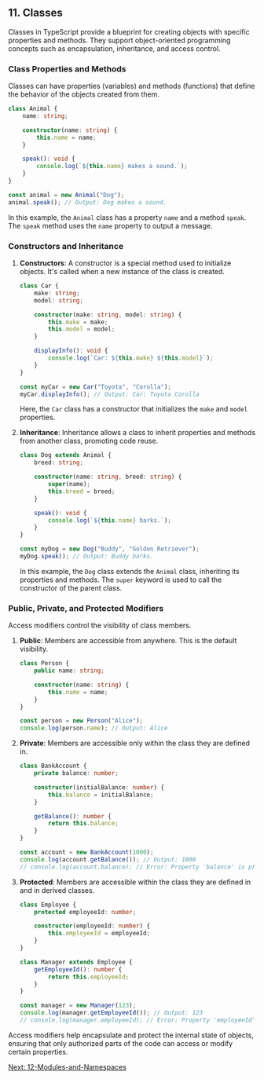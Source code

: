 ## 11. Classes

Classes in TypeScript provide a blueprint for creating objects with specific properties and methods. They support object-oriented programming concepts such as encapsulation, inheritance, and access control.

### Class Properties and Methods

Classes can have properties (variables) and methods (functions) that define the behavior of the objects created from them.

```typescript
class Animal {
    name: string;

    constructor(name: string) {
        this.name = name;
    }

    speak(): void {
        console.log(`${this.name} makes a sound.`);
    }
}

const animal = new Animal("Dog");
animal.speak(); // Output: Dog makes a sound.
```

In this example, the `Animal` class has a property `name` and a method `speak`. The `speak` method uses the `name` property to output a message.

### Constructors and Inheritance

1. **Constructors**: A constructor is a special method used to initialize objects. It's called when a new instance of the class is created.

   ```typescript
   class Car {
       make: string;
       model: string;

       constructor(make: string, model: string) {
           this.make = make;
           this.model = model;
       }

       displayInfo(): void {
           console.log(`Car: ${this.make} ${this.model}`);
       }
   }

   const myCar = new Car("Toyota", "Corolla");
   myCar.displayInfo(); // Output: Car: Toyota Corolla
   ```

   Here, the `Car` class has a constructor that initializes the `make` and `model` properties.

2. **Inheritance**: Inheritance allows a class to inherit properties and methods from another class, promoting code reuse.

   ```typescript
   class Dog extends Animal {
       breed: string;

       constructor(name: string, breed: string) {
           super(name);
           this.breed = breed;
       }

       speak(): void {
           console.log(`${this.name} barks.`);
       }
   }

   const myDog = new Dog("Buddy", "Golden Retriever");
   myDog.speak(); // Output: Buddy barks.
   ```

   In this example, the `Dog` class extends the `Animal` class, inheriting its properties and methods. The `super` keyword is used to call the constructor of the parent class.

### Public, Private, and Protected Modifiers

Access modifiers control the visibility of class members.

1. **Public**: Members are accessible from anywhere. This is the default visibility.

   ```typescript
   class Person {
       public name: string;

       constructor(name: string) {
           this.name = name;
       }
   }

   const person = new Person("Alice");
   console.log(person.name); // Output: Alice
   ```

2. **Private**: Members are accessible only within the class they are defined in.

   ```typescript
   class BankAccount {
       private balance: number;

       constructor(initialBalance: number) {
           this.balance = initialBalance;
       }

       getBalance(): number {
           return this.balance;
       }
   }

   const account = new BankAccount(1000);
   console.log(account.getBalance()); // Output: 1000
   // console.log(account.balance); // Error: Property 'balance' is private and only accessible within class 'BankAccount'.
   ```

3. **Protected**: Members are accessible within the class they are defined in and in derived classes.

   ```typescript
   class Employee {
       protected employeeId: number;

       constructor(employeeId: number) {
           this.employeeId = employeeId;
       }
   }

   class Manager extends Employee {
       getEmployeeId(): number {
           return this.employeeId;
       }
   }

   const manager = new Manager(123);
   console.log(manager.getEmployeeId()); // Output: 123
   // console.log(manager.employeeId); // Error: Property 'employeeId' is protected and only accessible within class 'Employee' and its subclasses.
   ```

Access modifiers help encapsulate and protect the internal state of objects, ensuring that only authorized parts of the code can access or modify certain properties.

[Next: 12-Modules-and-Namespaces](./12-Modules-and-Namespaces.md)